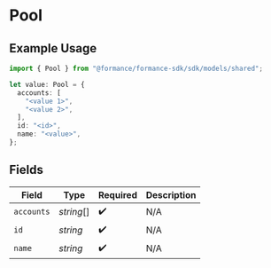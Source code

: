 # Pool

## Example Usage

```typescript
import { Pool } from "@formance/formance-sdk/sdk/models/shared";

let value: Pool = {
  accounts: [
    "<value 1>",
    "<value 2>",
  ],
  id: "<id>",
  name: "<value>",
};
```

## Fields

| Field              | Type               | Required           | Description        |
| ------------------ | ------------------ | ------------------ | ------------------ |
| `accounts`         | *string*[]         | :heavy_check_mark: | N/A                |
| `id`               | *string*           | :heavy_check_mark: | N/A                |
| `name`             | *string*           | :heavy_check_mark: | N/A                |